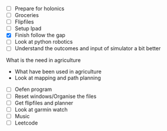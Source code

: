 - [ ] Prepare for holonics
- [ ] Groceries
- [ ] Flipfiles
- [ ] Setup Ipad
- [x] Finish follow the gap
- [ ] Look at python robotics
- [ ] Understand the outcomes and input of simulator a bit better

 What is the need in agriculture
- What have been used in agriculture
- Look at mapping and path planning

- [ ] Oefen program
- [ ] Reset windows/Organise the files
- [ ] Get flipfiles and planner
- [ ] Look at garmin watch
- [ ] Music
- [ ] Leetcode